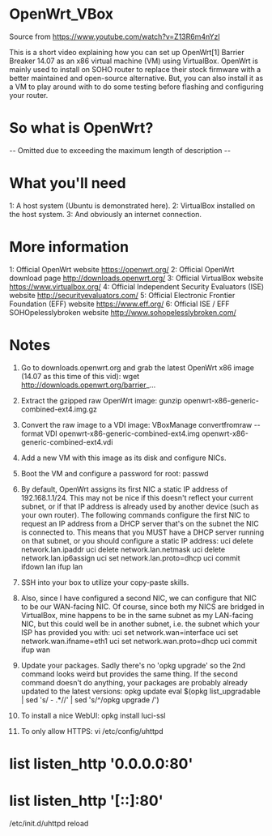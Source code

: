 # OpenWrt_VBox
Source from 
https://www.youtube.com/watch?v=Z13R6m4nYzI

This is a short video explaining how you can set up OpenWrt[1] Barrier Breaker 14.07 as an x86 virtual machine (VM) using VirtualBox. OpenWrt is mainly used to install on SOHO router to replace their stock firmware with a better maintained and open-source alternative. But, you can also install it as a VM to play around with to do some testing before flashing and configuring your router.

So what is OpenWrt?
===============
-- Omitted due to exceeding the maximum length of description --

What you'll need
============
1: A host system (Ubuntu is demonstrated here).
2: VirtualBox installed on the host system.
3: And obviously an internet connection.

More information
============
1: Official OpenWrt website
https://openwrt.org/
2: Official OpenWrt download page
http://downloads.openwrt.org/
3: Official VirtualBox website
https://www.virtualbox.org/
4: Official Independent Security Evaluators (ISE) website
http://securityevaluators.com/
5: Official Electronic Frontier Foundation (EFF) website
https://www.eff.org/
6: Official ISE / EFF SOHOpelesslybroken website
http://www.sohopelesslybroken.com/

Notes
====
1. Go to downloads.openwrt.org and grab the latest OpenWrt x86 image (14.07 as this time of this vid):
wget http://downloads.openwrt.org/barrier_...

2. Extract the gzipped raw OpenWrt image:
gunzip openwrt-x86-generic-combined-ext4.img.gz

3. Convert the raw image to a VDI image:
VBoxManage convertfromraw --format VDI openwrt-x86-generic-combined-ext4.img openwrt-x86-generic-combined-ext4.vdi

4. Add a new VM with this image as its disk and configure NICs.

5. Boot the VM and configure a password for root:
passwd

6. By default, OpenWrt assigns its first NIC a static IP address of 192.168.1.1/24. This may not be nice if this doesn't reflect your current subnet, or if that IP address is already used by another device (such as your own router). The following commands configure the first NIC to request an IP address from a DHCP server that's on the subnet the NIC is connected to. This means that you MUST have a DHCP server running on that subnet, or you should configure a static IP address:
uci delete network.lan.ipaddr
uci delete network.lan.netmask
uci delete network.lan.ip6assign
uci set network.lan.proto=dhcp
uci commit
ifdown lan
ifup lan

7. SSH into your box to utilize your copy-paste skills.

8. Also, since I have configured a second NIC, we can configure that NIC to be our WAN-facing NIC. Of course, since both my NICS are bridged in VirtualBox, mine happens to be in the same subnet as my LAN-facing NIC, but this could well be in another subnet, i.e. the subnet which your ISP has provided you with:
uci set network.wan=interface
uci set network.wan.ifname=eth1
uci set network.wan.proto=dhcp
uci commit
ifup wan

9. Update your packages. Sadly there's no 'opkg upgrade' so the 2nd command looks weird but provides the same thing. If the second command doesn't do anything, your packages are probably already updated to the latest versions:
opkg update
eval $(opkg list_upgradable | sed 's/ - .*//' | sed 's/^/opkg upgrade /')

10. To install a nice WebUI:
opkg install luci-ssl

11. To only allow HTTPS:
vi /etc/config/uhttpd
# list listen_http '0.0.0.0:80'
# list listen_http '[::]:80'
/etc/init.d/uhttpd reload
